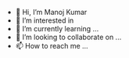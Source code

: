 - 👋 Hi, I’m Manoj Kumar  
- 👀 I’m interested in 
- 🌱 I’m currently learning ...
- 💞️ I’m looking to collaborate on ...
- 📫 How to reach me ...

<!---
mkmah/mkmah is a ✨ special ✨ repository because its `README.md` (this file) appears on your GitHub profile.
You can click the Preview link to take a look at your changes.
--->
